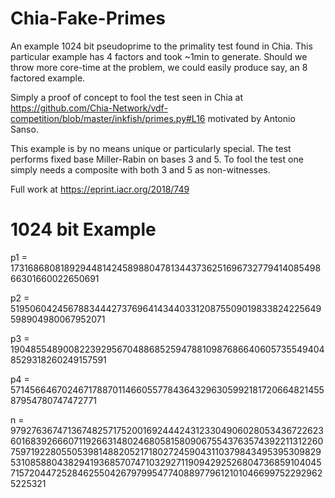 # Chia-Fake-Primes
An example 1024 bit pseudoprime to the primality test found in Chia. This particular example has 4 factors and took ~1min to generate.
Should we throw more core-time at the problem, we could easily produce say, an 8 factored example.

Simply a proof of concept to fool the test seen in Chia at https://github.com/Chia-Network/vdf-competition/blob/master/inkfish/primes.py#L16 motivated by Antonio Sanso.

This example is by no means unique or particularly special. The test performs fixed base Miller-Rabin on bases 3 and 5. To fool the test one simply needs a composite with both 3 and 5 as non-witnesses.

Full work at https://eprint.iacr.org/2018/749

# 1024 bit Example

p1 = 17316868081892944814245898804781344373625169673277941408549866301660022650691

p2 = 51950604245678834442737696414344033120875509019833824225649598904980067952071

p3 = 190485548900822392956704886852594788109876866406057355494048529318260249157591

p4 = 571456646702467178870114660557784364329630599218172066482145587954780747472771

n = 97927636747136748257175200169244424312330490602805343672262360168392666071192663148024680581580906755437635743922113122607597192280550539814882052171802724590431103798434953953098295310858804382941936857074710329271190942925268047368591040457157204472528462550426797995477408897796121010466997522929625225321



